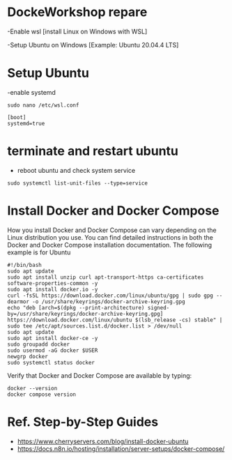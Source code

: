 # DockeWorkshop repare

-Enable wsl [install Linux on Windows with WSL]

-Setup Ubuntu on Windows [Example: Ubuntu 20.04.4 LTS]


# Setup Ubuntu 

-enable systemd

```
sudo nano /etc/wsl.conf

```

```
[boot] 
systemd=true
```

# terminate and restart ubuntu

- reboot ubuntu and check system service
```
sudo systemctl list-unit-files --type=service
```


# Install Docker and Docker Compose
How you install Docker and Docker Compose can vary depending on the Linux distribution you use. You can find detailed instructions in both the Docker and Docker Compose installation documentation. The following example is for Ubuntu

```
#!/bin/bash
sudo apt update
sudo apt install unzip curl apt-transport-https ca-certificates software-properties-common -y
sudo apt install docker.io -y
curl -fsSL https://download.docker.com/linux/ubuntu/gpg | sudo gpg --dearmor -o /usr/share/keyrings/docker-archive-keyring.gpg
echo "deb [arch=$(dpkg --print-architecture) signed-by=/usr/share/keyrings/docker-archive-keyring.gpg] https://download.docker.com/linux/ubuntu $(lsb_release -cs) stable" | sudo tee /etc/apt/sources.list.d/docker.list > /dev/null
sudo apt update
sudo apt install docker-ce -y
sudo groupadd docker
sudo usermod -aG docker $USER
newgrp docker
sudo systemctl status docker

```

Verify that Docker and Docker Compose are available by typing:
```
docker --version
docker compose version
```

#  Ref. Step-by-Step Guides 

- https://www.cherryservers.com/blog/install-docker-ubuntu
- https://docs.n8n.io/hosting/installation/server-setups/docker-compose/




